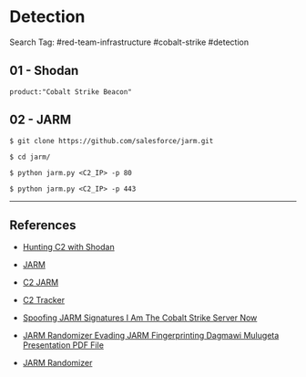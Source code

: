 # Detection

Search Tag: #red-team-infrastructure #cobalt-strike #detection

## 01 - Shodan

`product:"Cobalt Strike Beacon"`

## 02 - JARM

`$ git clone https://github.com/salesforce/jarm.git`

`$ cd jarm/`

`$ python jarm.py <C2_IP> -p 80`

`$ python jarm.py <C2_IP> -p 443`

---
## References

- [Hunting C2 with Shodan](https://michaelkoczwara.medium.com/hunting-c2-with-shodan-223ca250d06f)

- [JARM](https://github.com/salesforce/jarm)

- [C2 JARM](https://github.com/cedowens/C2-JARM)

- [C2 Tracker](https://github.com/montysecurity/C2-Tracker)

- [Spoofing JARM Signatures I Am The Cobalt Strike Server Now](https://grimminck.medium.com/spoofing-jarm-signatures-i-am-the-cobalt-strike-server-now-a27bd549fc6b)

- [JARM Randomizer Evading JARM Fingerprinting Dagmawi Mulugeta Presentation PDF File](https://conference.hitb.org/hitbsecconf2021ams/materials/D2%20COMMSEC%20-%20JARM%20Randomizer%20Evading%20JARM%20Fingerprinting%20-%20Dagmawi%20Mulugeta.pdf)

- [JARM Randomizer](https://github.com/netskopeoss/jarm_randomizer)